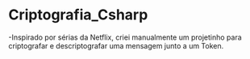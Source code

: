 # Criptografia_Csharp

-Inspirado por sérias da Netflix, criei manualmente um projetinho para criptografar e descriptografar uma mensagem junto a um Token.
